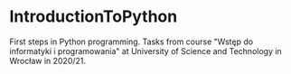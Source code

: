 # IntroductionToPython
First steps in Python programming. 
Tasks from course "Wstęp do informatyki i programowania" at University of Science and Technology in Wrocław in 2020/21. 
